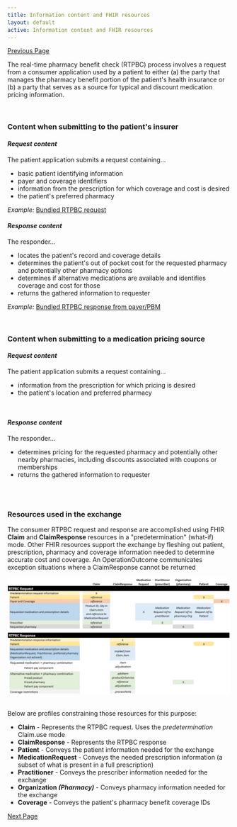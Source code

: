 ```yaml
---
title: Information content and FHIR resources
layout: default
active: Information content and FHIR resources
---
```


[Previous Page](Use_cases.html)

The real-time pharmacy benefit check (RTPBC) process involves a request from a consumer application used by a patient to either (a) the party that manages the pharmacy benefit portion of the patient's health insurance or (b) a party that serves as a source for typical and discount medication pricing information. 

<br>

### Content when submitting to the patient's insurer
#### *Request content*
The patient application submits a request containing...
* basic patient identifying information
* payer and coverage identifiers
* information from the prescription for which coverage and cost is desired
* the patient's preferred pharmacy

*Example:* <a href="Bundle-rtpbc-bundle-request-03.html">Bundled RTPBC request</a>


#### *Response content*
The responder... 
* locates the patient's record and coverage details
* determines the patient's out of pocket cost for the requested pharmacy and potentially other pharmacy options
* determines if alternative medications are available and identifies coverage and cost for those
* returns the gathered information to requester

*Example:* <a href="Bundle-rtpbc-bundle-response-03.html">Bundled RTPBC response from payer/PBM</a>

<br>

### Content when submitting to a medication pricing source
#### *Request content*
The patient application submits a request containing...
* information from the prescription for which pricing is desired
* the patient's location and preferred pharmacy
<br>

#### *Response content*
The responder... 
* determines pricing for the requested pharmacy and potentially other nearby pharmacies, including discounts associated with coupons or memberships
* returns the gathered information to requester

<br>
<br>


### Resources used in the exchange
The consumer RTPBC request and response are accomplished using FHIR **Claim** and **ClaimResponse** resources in a "predetermination" (what-if) mode. Other FHIR resources support the exchange by fleshing out patient, prescription, pharmacy and coverage information needed to determine accurate cost and coverage. An OperationOutcome communicates exception situations where a ClaimResponse cannot be returned


<div><img src="images/high-level-rtpbc-fhir-resource-mapping.png" alt="related information flows"></div>

<br/>

Below are profiles constraining those resources for this purpose:

* **Claim** - Represents the RTPBC request. Uses the *predetermination* Claim.use mode  
* **ClaimResponse** - Represents the RTPBC response
* **Patient** - Conveys the patient information needed for the exchange
* **MedicationRequest** - Conveys the needed prescription information (a subset of what is present in a full prescription)
* **Practitioner** - Conveys the prescriber information needed for the exchange
* **Organization *(Pharmacy)*** - Conveys pharmacy information needed for the exchange 
* **Coverage** - Conveys the patient's pharmacy benefit coverage IDs 



[Next Page](Submission_method.html)